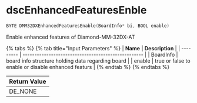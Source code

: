 # dscEnhancedFeaturesEnble

```c
BYTE DMM32DXEnhancedFeaturesEnable(BoardInfo* bi, BOOL enable)
```

Enable enhanced features of Diamond-MM-32DX-AT

{% tabs %}
{% tab title="Input Parameters" %}
| **Name**  | **Description**                                     |
| --------- | --------------------------------------------------- |
| BoardInfo | board info structure holding data regarding board   |
| enable    | true or false to enable or disable enhanced featurs |
{% endtab %}
{% endtabs %}

| Return Value |
| ------------ |
| DE\_NONE     |
